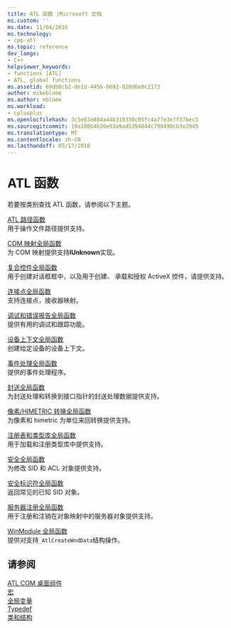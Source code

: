 ```yaml
---
title: ATL 函数 |Microsoft 文档
ms.custom: ''
ms.date: 11/04/2016
ms.technology:
- cpp-atl
ms.topic: reference
dev_langs:
- C++
helpviewer_keywords:
- functions [ATL]
- ATL, global functions
ms.assetid: 69db0cb2-de1d-445b-b692-020d6e8c2173
author: mikeblome
ms.author: mblome
ms.workload:
- cplusplus
ms.openlocfilehash: 3c5e63e884a44b310330c05fc4a77e3e7f37bec5
ms.sourcegitcommit: 19a108b4b30e93a9ad5394844c798490cb3e2945
ms.translationtype: MT
ms.contentlocale: zh-CN
ms.lasthandoff: 05/17/2018
---
```

# <a name="atl-functions"></a>ATL 函数


若要按类别查找 ATL 函数，请参阅以下主题。  
  
 [ATL 路径函数](../../atl/reference/com-map-global-functions.md)  
 用于操作文件路径提供支持。
 
 [COM 映射全局函数](../../atl/reference/com-map-global-functions.md)  
 为 COM 映射提供支持**IUnknown**实现。  
  
 [复合控件全局函数](../../atl/reference/composite-control-global-functions.md)  
 用于创建对话框框中，以及用于创建、 承载和授权 ActiveX 控件，请提供支持。  
  
 [连接点全局函数](../../atl/reference/connection-point-global-functions.md)  
 支持连接点，接收器映射。  
  
 [调试和错误报告全局函数](../../atl/reference/debugging-and-error-reporting-global-functions.md)  
 提供有用的调试和跟踪功能。  
  
 [设备上下文全局函数](../../atl/reference/device-context-global-functions.md)  
 创建给定设备的设备上下文。  
  
 [事件处理全局函数](../../atl/reference/event-handling-global-functions.md)  
 提供的事件处理程序。  
  
 [封送全局函数](../../atl/reference/marshaling-global-functions.md)  
 为封送处理和转换到接口指针的封送处理数据提供支持。  
  
 [像素/HIMETRIC 转换全局函数](../../atl/reference/pixel-himetric-conversion-global-functions.md)  
 为像素和 himetric 为单位来回转换提供支持。  
  
 [注册表和类型库全局函数](../../atl/reference/registry-and-typelib-global-functions.md)  
 用于加载和注册类型库中提供支持。  
  
 [安全全局函数](../../atl/reference/security-global-functions.md)  
 为修改 SID 和 ACL 对象提供支持。  
  
 [安全标识符全局函数](../../atl/reference/security-identifier-global-functions.md)  
 返回常见的已知 SID 对象。  
  
 [服务器注册全局函数](../../atl/reference/server-registration-global-functions.md)  
 用于注册和注销在对象映射中的服务器对象提供支持。  
  
 [WinModule 全局函数](../../atl/reference/winmodule-global-functions.md)  
 提供对支持`_AtlCreateWndData`结构操作。  
  
## <a name="see-also"></a>请参阅  
    
 [ATL COM 桌面组件](../../atl/atl-com-desktop-components.md)   
 [宏](../../atl/reference/atl-macros.md)   
 [全局变量](../../atl/reference/atl-global-variables.md)   
 [Typedef](../../atl/reference/atl-typedefs.md)   
 [类和结构](../../atl/reference/atl-classes.md)
